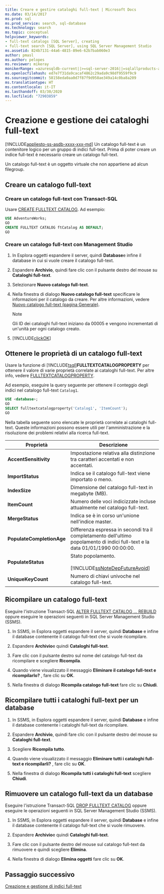 ```yaml
---
title: Creare e gestire cataloghi full-text | Microsoft Docs
ms.date: 03/14/2017
ms.prod: sql
ms.prod_service: search, sql-database
ms.technology: search
ms.topic: conceptual
helpviewer_keywords:
- full-text catalogs [SQL Server], creating
- full-text search [SQL Server], using SQL Server Management Studio
ms.assetid: 824b7131-44a6-4815-89e6-62b7bab060e3
author: pmasl
ms.author: pelopes
ms.reviewer: mikeray
monikerRange: =azuresqldb-current||>=sql-server-2016||=sqlallproducts-allversions||>=sql-server-linux-2017||=azuresqldb-mi-current
ms.openlocfilehash: ed7e7f31da9cacaf4862c29ada9c98df9559f9c9
ms.sourcegitcommit: 58158eda0aa0d7f87f9d958ae349a14c0ba8a209
ms.translationtype: HT
ms.contentlocale: it-IT
ms.lasthandoff: 03/30/2020
ms.locfileid: "72903859"
---
```

# <a name="create-and-manage-full-text-catalogs"></a>Creazione e gestione dei cataloghi full-text
[!INCLUDE[appliesto-ss-asdb-xxxx-xxx-md](../../includes/appliesto-ss-asdb-xxxx-xxx-md.md)]
Un catalogo full-text è un contenitore logico per un gruppo di indici full-text. Prima di poter creare un indice full-text è necessario creare un catalogo full-text.

Un catalogo full-text è un oggetto virtuale che non appartiene ad alcun filegroup.
  
##  <a name="create-a-full-text-catalog"></a><a name="creating"></a> Creare un catalogo full-text  

### <a name="create-a-full-text-catalog-with-transact-sql"></a>Creare un catalogo full-text con Transact-SQL
Usare [CREATE FULLTEXT CATALOG](../../t-sql/statements/create-fulltext-catalog-transact-sql.md). Ad esempio:

```sql 
USE AdventureWorks;  
GO  
CREATE FULLTEXT CATALOG ftCatalog AS DEFAULT;  
GO  
``` 

### <a name="create-a-full-text-catalog-with-management-studio"></a>Creare un catalogo full-text con Management Studio
1.  In Esplora oggetti espandere il server, quindi **Database**e infine il database in cui si vuole creare il catalogo full-text.  
  
2.  Espandere **Archivio**, quindi fare clic con il pulsante destro del mouse su **Cataloghi full-text**.  
  
3.  Selezionare **Nuovo catalogo full-text**.  
  
4.  Nella finestra di dialogo **Nuovo catalogo full-text** specificare le informazioni per il catalogo da creare. Per altre informazioni, vedere [Nuovo catalogo full-text &#40;pagina Generale&#41;](/sql/database-engine/new-full-text-catalog-general-page).  
  
    > [!NOTE]  
    >  Gli ID dei cataloghi full-text iniziano da 00005 e vengono incrementati di un'unità per ogni catalogo creato.  
  
5.  [!INCLUDE[clickOK](../../includes/clickok-md.md)]  

##  <a name="get-the-properties-of-a-full-text-catalog"></a><a name="props"></a> Ottenere le proprietà di un catalogo full-text  
Usare la funzione di [!INCLUDE[tsql](../../includes/tsql-md.md)]**FULLTEXTCATALOGPROPERTY** per ottenere il valore di varie proprietà correlate ai cataloghi full-text. Per altre info, vedere [FULLTEXTCATALOGPROPERTY](../../t-sql/functions/fulltextcatalogproperty-transact-sql.md).

Ad esempio, eseguire la query seguente per ottenere il conteggio degli indici nel catalogo full-text `Catalog1`.

```sql 
USE <database>;  
GO  
SELECT fulltextcatalogproperty('Catalog1', 'ItemCount');  
GO  
```  
  
Nella tabella seguente sono elencate le proprietà correlate ai cataloghi full-text. Queste informazioni possono essere utili per l'amministrazione e la risoluzione dei problemi relativi alla ricerca full-text. 
  
|Proprietà|Descrizione|  
|--------------|-----------------|  
|**AccentSensitivity**|Impostazione relativa alla distinzione tra caratteri accentati e non accentati.|
|**ImportStatus**|Indica se il catalogo full-text viene importato o meno.|  
|**IndexSize**|Dimensione del catalogo full-text in megabyte (MB).| 
|**ItemCount**|Numero delle voci indicizzate incluse attualmente nel catalogo full-text.|  
|**MergeStatus**|Indica se è in corso un'unione nell'indice master.| 
|**PopulateCompletionAge**|Differenza espressa in secondi tra il completamento dell'ultimo popolamento di indici full-text e la data 01/01/1990 00:00:00.| 
|**PopulateStatus**|Stato popolamento.<br /><br /> [!INCLUDE[ssNoteDepFutureAvoid](../../includes/ssnotedepfutureavoid-md.md)]|  
|**UniqueKeyCount**|Numero di chiavi univoche nel catalogo full-text.| 

##  <a name="rebuild-a-full-text-catalog"></a><a name="rebuildone"></a> Ricompilare un catalogo full-text  

Eseguire l'istruzione Transact-SQL [ALTER FULLTEXT CATALOG ... REBUILD](
../../t-sql/statements/alter-fulltext-catalog-transact-sql.md) oppure eseguire le operazioni seguenti in SQL Server Management Studio (SSMS).

1.  In SSMS, in Esplora oggetti espandere il server, quindi **Database** e infine il database contenente il catalogo full-text che si vuole ricompilare.  
  
2.  Espandere **Archivio**e quindi **Cataloghi full-text**.  
  
3.  Fare clic con il pulsante destro sul nome del catalogo full-text da ricompilare e scegliere **Ricompila**.  
  
4.  Quando viene visualizzato il messaggio **Eliminare il catalogo full-text e ricompilarlo?** , fare clic su **OK**.  
  
5.  Nella finestra di dialogo **Ricompila catalogo full-text** fare clic su **Chiudi**.  
   
##  <a name="rebuild-all-full-text-catalogs-for-a-database"></a><a name="rebuildall"></a> Ricompilare tutti i cataloghi full-text per un database  

1.  In SSMS, in Esplora oggetti espandere il server, quindi **Database** e infine il database contenente i cataloghi full-text da ricompilare.  
  
2.  Espandere **Archivio**, quindi fare clic con il pulsante destro del mouse su **Cataloghi full-text**.  
  
3.  Scegliere **Ricompila tutto**.  
  
4.  Quando viene visualizzato il messaggio **Eliminare tutti i cataloghi full-text e ricompilarli?** , fare clic su **OK**.  
  
5.  Nella finestra di dialogo **Ricompila tutti i cataloghi full-text** scegliere **Chiudi**.  
  
  
  
##  <a name="remove-a-full-text-catalog-from-a-database"></a><a name="removing"></a> Rimuovere un catalogo full-text da un database  

Eseguire l'istruzione Transact-SQL [DROP FULLTEXT CATALOG](
../../t-sql/statements/drop-fulltext-catalog-transact-sql.md) oppure eseguire le operazioni seguenti in SQL Server Management Studio (SSMS).

1.  In SSMS, in Esplora oggetti espandere il server, quindi **Database** e infine il database contenente il catalogo full-text che si vuole rimuovere.  
  
2.  Espandere **Archivio**e quindi **Cataloghi full-text**.  
  
3.  Fare clic con il pulsante destro del mouse sul catalogo full-text da rimuovere e quindi scegliere **Elimina**.  
  
4.  Nella finestra di dialogo **Elimina oggetti** fare clic su **OK**.  

## <a name="next-step"></a>Passaggio successivo
[Creazione e gestione di indici full-text](../../relational-databases/search/create-and-manage-full-text-indexes.md)
